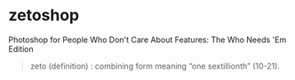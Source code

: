 # zetoshop

Photoshop for People Who Don't Care About Features: The Who Needs 'Em Edition

> zeto (definition) : combining form meaning “one sextillionth” (10-21).
